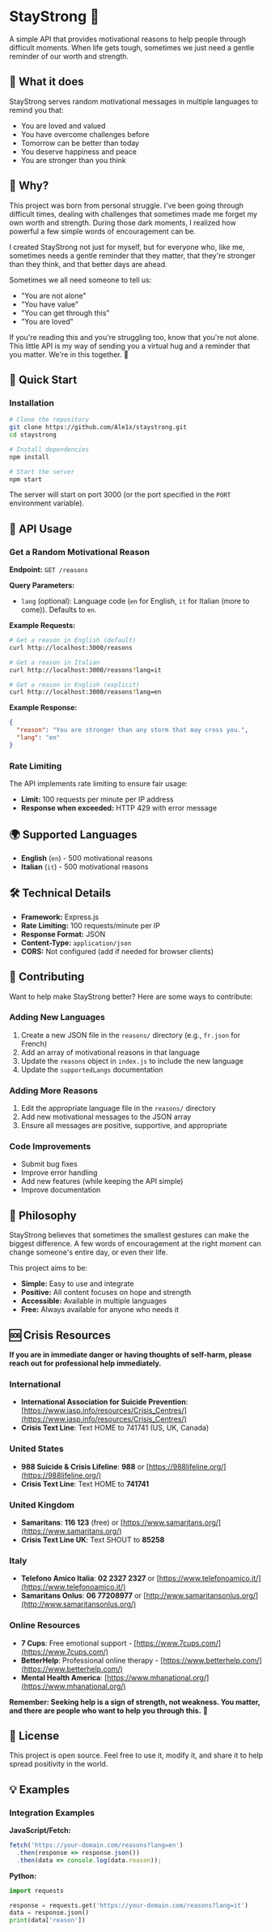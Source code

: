 # StayStrong 💪

A simple API that provides motivational reasons to help people through difficult moments. When life gets tough, sometimes we just need a gentle reminder of our worth and strength.

## 🌟 What it does

StayStrong serves random motivational messages in multiple languages to remind you that:
- You are loved and valued
- You have overcome challenges before
- Tomorrow can be better than today
- You deserve happiness and peace
- You are stronger than you think

## 💭 Why?

This project was born from personal struggle. I've been going through difficult times, dealing with challenges that sometimes made me forget my own worth and strength. During those dark moments, I realized how powerful a few simple words of encouragement can be.

I created StayStrong not just for myself, but for everyone who, like me, sometimes needs a gentle reminder that they matter, that they're stronger than they think, and that better days are ahead. 

Sometimes we all need someone to tell us:
- "You are not alone"
- "You have value"
- "You can get through this"
- "You are loved"

If you're reading this and you're struggling too, know that you're not alone. This little API is my way of sending you a virtual hug and a reminder that you matter. We're in this together. 🤗

## 🚀 Quick Start

### Installation

```bash
# Clone the repository
git clone https://github.com/Ale1x/staystrong.git
cd staystrong

# Install dependencies
npm install

# Start the server
npm start
```

The server will start on port 3000 (or the port specified in the `PORT` environment variable).

## 📖 API Usage

### Get a Random Motivational Reason

**Endpoint:** `GET /reasons`

**Query Parameters:**
- `lang` (optional): Language code (`en` for English, `it` for Italian (more to come)). Defaults to `en`.

**Example Requests:**

```bash
# Get a reason in English (default)
curl http://localhost:3000/reasons

# Get a reason in Italian
curl http://localhost:3000/reasons?lang=it

# Get a reason in English (explicit)
curl http://localhost:3000/reasons?lang=en
```

**Example Response:**

```json
{
  "reason": "You are stronger than any storm that may cross you.",
  "lang": "en"
}
```

### Rate Limiting

The API implements rate limiting to ensure fair usage:
- **Limit:** 100 requests per minute per IP address
- **Response when exceeded:** HTTP 429 with error message

## 🌍 Supported Languages

- **English** (`en`) - 500 motivational reasons
- **Italian** (`it`) - 500 motivational reasons

## 🛠️ Technical Details

- **Framework:** Express.js
- **Rate Limiting:** 100 requests/minute per IP
- **Response Format:** JSON
- **Content-Type:** `application/json`
- **CORS:** Not configured (add if needed for browser clients)

## 📝 Contributing

Want to help make StayStrong better? Here are some ways to contribute:

### Adding New Languages

1. Create a new JSON file in the `reasons/` directory (e.g., `fr.json` for French)
2. Add an array of motivational reasons in that language
3. Update the `reasons` object in `index.js` to include the new language
4. Update the `supportedLangs` documentation

### Adding More Reasons

1. Edit the appropriate language file in the `reasons/` directory
2. Add new motivational messages to the JSON array
3. Ensure all messages are positive, supportive, and appropriate

### Code Improvements

- Submit bug fixes
- Improve error handling
- Add new features (while keeping the API simple)
- Improve documentation

## 🤝 Philosophy

StayStrong believes that sometimes the smallest gestures can make the biggest difference. A few words of encouragement at the right moment can change someone's entire day, or even their life.

This project aims to be:
- **Simple:** Easy to use and integrate
- **Positive:** All content focuses on hope and strength
- **Accessible:** Available in multiple languages
- **Free:** Always available for anyone who needs it

## 🆘 Crisis Resources

**If you are in immediate danger or having thoughts of self-harm, please reach out for professional help immediately.**

### International
- **International Association for Suicide Prevention**: [https://www.iasp.info/resources/Crisis_Centres/](https://www.iasp.info/resources/Crisis_Centres/)
- **Crisis Text Line**: Text HOME to 741741 (US, UK, Canada)

### United States
- **988 Suicide & Crisis Lifeline**: **988** or [https://988lifeline.org/](https://988lifeline.org/)
- **Crisis Text Line**: Text HOME to **741741**

### United Kingdom
- **Samaritans**: **116 123** (free) or [https://www.samaritans.org/](https://www.samaritans.org/)
- **Crisis Text Line UK**: Text SHOUT to **85258**

### Italy
- **Telefono Amico Italia**: **02 2327 2327** or [https://www.telefonoamico.it/](https://www.telefonoamico.it/)
- **Samaritans Onlus**: **06 77208977** or [http://www.samaritansonlus.org/](http://www.samaritansonlus.org/)

### Online Resources
- **7 Cups**: Free emotional support - [https://www.7cups.com/](https://www.7cups.com/)
- **BetterHelp**: Professional online therapy - [https://www.betterhelp.com/](https://www.betterhelp.com/)
- **Mental Health America**: [https://www.mhanational.org/](https://www.mhanational.org/)

**Remember: Seeking help is a sign of strength, not weakness. You matter, and there are people who want to help you through this.** 💜

## 📄 License

This project is open source. Feel free to use it, modify it, and share it to help spread positivity in the world.

## 💡 Examples

### Integration Examples

**JavaScript/Fetch:**
```javascript
fetch('https://your-domain.com/reasons?lang=en')
  .then(response => response.json())
  .then(data => console.log(data.reason));
```

**Python:**
```python
import requests

response = requests.get('https://your-domain.com/reasons?lang=it')
data = response.json()
print(data['reason'])
```
